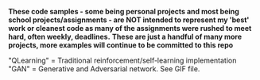 **These code samples - some being personal projects and most being school projects/assignments - are NOT intended to represent my 'best' work or cleanest code as many of the assignments were rushed to meet hard, often weekly, deadlines.**
**These are just a handful of many more projects, more examples will continue to be committed to this repo** 

"QLearning" = Traditional reinforcement/self-learning implementation
"GAN" = Generative and Adversarial network. See GIF file.
